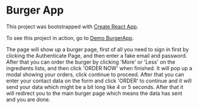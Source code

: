 # Burger App 

This project was bootstrapped with [Create React App](https://github.com/facebook/create-react-app).

To see this project in action, go to [Demo BurgerApp](https://react-my-burger-ce22a.web.app/).

The page will show up a burger page, first of all you need to sign in first by clicking the Authenticate Page, and then enter a fake email and password. After that you can order the burger by clicking 'More' or 'Less' on the ingredients lists, and then click 'ORDER NOW' when finished. It will pop up a modal showing your orders, click continue to proceed. After that you can enter your contact data on the form and click 'ORDER' to continue and it will send your data which might be a bit long like 4 or 5 seconds. After that it will redirect you to the main burger page which means the data has sent and you are done.
